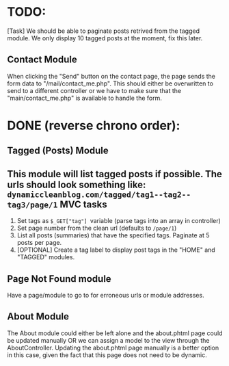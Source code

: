 TODO:
=====

[Task] We should be able to paginate posts retrived from the tagged module.
       We only display 10 tagged posts at the moment, fix this later.


Contact Module
---------------

When clicking the "Send" button on the contact page, the page sends
the form data to "/mail/contact_me.php". This should either be
overwritten to send to a different controller or we have to make
sure that the "main/contact_me.php" is available to handle the form.





DONE (reverse chrono order):
============================

Tagged (Posts) Module
---------------------

This module will list tagged posts if possible.
The urls should look something like:
`dynamiccleanblog.com/tagged/tag1--tag2--tag3/page/1`
MVC tasks
---------
1. Set tags as `$_GET["tag"] `variable (parse tags into an array in controller)
2. Set page number from the clean url (defaults to `/page/1`)
3. List all posts (summaries) that have the specified tags.
   Paginate at 5 posts per page.
4. [OPTIONAL] Create a tag label to display post tags in the "HOME" and "TAGGED" modules.



Page Not Found module
----------------------
Have a page/module to go to for erroneous urls or module addresses.



About Module
-------------
The About module could either be left alone and the about.phtml page
could be updated manually OR we can assign a model to the view through
the AboutController.
Updating the about.phtml page manually is a better option in this case,
given the fact that this page does not need to be dynamic.